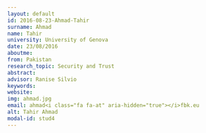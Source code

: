 ```yaml
---
layout: default 
id: 2016-08-23-Ahmad-Tahir
surname: Ahmad
name: Tahir
university: University of Genova
date: 23/08/2016
aboutme: 
from: Pakistan
research_topic: Security and Trust 
abstract: 
advisor: Ranise Silvio
keywords: 
website: 
img: ahmad.jpg
email: ahmad<i class="fa fa-at" aria-hidden="true"></i>fbk.eu
alt: Tahir Ahmad
modal-id: stud4
---
```

